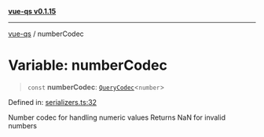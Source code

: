 [**vue-qs v0.1.15**](../README.md)

***

[vue-qs](../README.md) / numberCodec

# Variable: numberCodec

> `const` **numberCodec**: [`QueryCodec`](../type-aliases/QueryCodec.md)\<`number`\>

Defined in: [serializers.ts:32](https://github.com/iamsomraj/vue-qs/blob/479c0d0dd04c282413431d3d2112e6dc9639b922/src/serializers.ts#L32)

Number codec for handling numeric values
Returns NaN for invalid numbers
